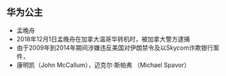 <!-- 
title: 华为公主
from: news
create: 2018-12-17
tags: news,person
-->

## 华为公主

- 孟晚舟
- 2018年12月1日孟晚舟在加拿大温哥华转机时，被加拿大警方逮捕
- 由于2009年到2014年期间涉嫌违反美国对伊朗禁令及以Skycom诈欺银行案件，
- 康明凯（John McCallum），迈克尔·斯帕弗 （Michael Spavor）
